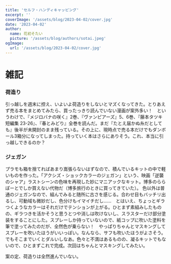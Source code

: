 ```yaml
---
title: 'セルフ・ハンディキャッピング'
excerpt: ''
coverImage: '/assets/blog/2023-04-02/cover.jpg'
date: '2023-04-02'
author:
  name: 花初そたい
  picture: '/assets/blog/authors/sotai.jpeg'
ogImage:
  url: '/assets/blog/2023-04-02/cover.jpg'
---
```

# 雑記
### 荷造り
引っ越しを週末に控え、いよいよ荷造りをしないとマズくなってきた。とりあえず売る本をまとめてみたら、買ったっきり読んでいない漫画が案外多い！　というわけで、『メジロバナの咲く』2巻、『ヴァンピアーズ』5、6巻、『藤本タツキ短編集 23-26』、『春とみどり』全巻を読んだ。まだ『たとえ届かぬ糸だとしても』後半が未開封のまま残っている。その上に、現時点で売る本だけでもダンボール3箱分になってしまった。持っていく本はさらにありそう。これ、本当に引っ越しできるのか？

### ジェガン
プラモも箱を捨てればあまり嵩張らないはずなので、積んでいるキットの中で軽いものを作った。「アクシズ・ショックカラーのジェガン」という、映画「逆襲のシャア」ラストシーンの色味を再現した妙にマニアックなキット。博多のららぽーとでしか買えない代物だ（博多旅行のときに買ってきていた）。
色以外は普通のジェガンなので、組んでみると随所に古さを感じる。合わせ目もバッチリ出るし、可動域も微妙だし、色分けもイマイチだし……　とはいえ、ちょっとギラつくようなカラーはそれだけでテンションが上がる。ひとまず素組みしたものの、ギラつきを活かそうと思うとつや消しは吹けないし、スラスターだけ部分塗装をすることにした。スプレーしか持っていないので、紙コップに吹いた塗料を筆で塗ってみたのだが、全然色が乗らない！　やっぱりちゃんとマスキングしてスプレーを吹いたほうがいいっぽい。なんなら、サフも吹いたほうがよさそう。でもそこまでいくとダルいしなあ。色々と不満はあるものの、凝るキットでもないので、ひとまずこれで完成。次回はちゃんとマスキングしてみたい。

案の定、荷造りは全然進んでいない。
